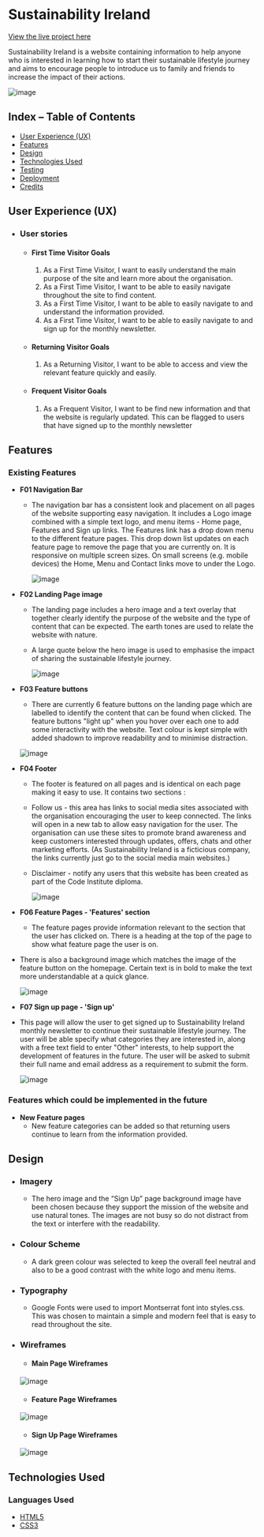 # Sustainability Ireland

[View the live project here](https://louibens.github.io/ms1-Sustainability_Ireland/index.html)

Sustainability Ireland is a website containing information to help anyone who is interested in learning how to start their sustainable lifestyle journey and aims to encourage people to introduce us to family and friends to increase the impact of their actions.

![image](https://user-images.githubusercontent.com/119696542/212702938-6b0d6756-6d43-437c-b746-153361b83786.png)


## Index – Table of Contents
* [User Experience (UX)](#user-experience-ux) 
* [Features](#features)
* [Design](#design)
* [Technologies Used](#technologies-used)
* [Testing](#testing)
* [Deployment](#deployment)
* [Credits](#credits)

## User Experience (UX)

-   ### User stories

    -   #### First Time Visitor Goals

        1. As a First Time Visitor, I want to easily understand the main purpose of the site and learn more about the organisation.
        2. As a First Time Visitor, I want to be able to easily navigate throughout the site to find content.
        3. As a First Time Visitor, I want to be able to easily navigate to and understand the information provided.
        4. As a First Time Visitor, I want to be able to easily navigate to and sign up for the monthly newsletter.
        
    -   #### Returning Visitor Goals

        1. As a Returning Visitor, I want to be able to access and view the relevant feature quickly and easily.

    -   #### Frequent Visitor Goals

        1. As a Frequent Visitor, I want to be find new information and that the website is regularly updated. This can be flagged to users that have signed up to the 		monthly newsletter

           

## Features

### Existing Features

-   __F01 Navigation Bar__

    - The navigation bar has a consistent look and placement on all pages of the website supporting easy navigation.  It includes a Logo image combined with a simple text logo, and menu items - Home page, Features and Sign up links. The Features link has a drop down menu to the different feature pages. This drop down list updates on each feature page to remove the page that you are currently on. It is responsive on multiple screen sizes. On small screens (e.g. mobile devices) the Home, Menu and Contact links move to under the Logo.

      ![image](https://user-images.githubusercontent.com/119696542/212703501-7187d619-532d-4d16-bbd6-66976d3c1c5c.png)
    

-   __F02 Landing Page image__

    - The landing page includes a hero image and a text overlay that together clearly identify the purpose of the website and the type of content that can be expected.  The earth tones are used to relate the website with nature.

    - A large quote below the hero image is used to emphasise the impact of sharing the sustainable lifestyle journey.

      ![image](https://user-images.githubusercontent.com/119696542/212703622-6a7e74e7-2d42-43be-9a6c-64a6e6946ea8.png)

- __F03 Feature buttons__

    - There are currently 6 feature buttons on the landing page which are labelled to identify the content that can be found when clicked. The feature buttons "light up" when you hover over each one to add some interactivity with the website. Text colour is kept simple with added shadown to improve readability and to minimise distraction.

     ![image](https://user-images.githubusercontent.com/119696542/212703699-5a2df2a1-4981-4c5a-a984-2e6c06c1de22.png)


- __F04 Footer__

    - The footer is featured on all pages and is identical on each page making it easy to use.  It contains two sections :

    - Follow us - this area has links to social media sites associated with the organisation encouraging the user to keep connected.  The links will open in a new tab to allow easy navigation for the user. The organisation can use these sites to promote brand awareness and keep customers interested through updates, offers, chats and other marketing efforts. (As Sustainability Ireland is a ficticious company, the links currently just go to the social media main websites.)

    - Disclaimer - notify any users that this website has been created as part of the Code Institute diploma.

      ![image](https://user-images.githubusercontent.com/119696542/212704135-963c0aa5-8249-4e82-ad4b-a47bbd9939f1.png)

- __F06 Feature Pages - 'Features' section__

    - The feature pages provide information relevant to the section that the user has clicked on. There is a heading at the top of the page to show what feature page the user is on. 
    
- There is also a background image which matches the image of the feature button on the homepage. Certain text is in bold to make the text more understandable at a quick glance.

     ![image](https://user-images.githubusercontent.com/119696542/212704596-5284f645-ca74-4bfc-a018-139d3db43d16.png)


- __F07 Sign up page - 'Sign up'__

- This page will allow the user to get signed up to Sustainability Ireland monthly newsletter to continue their sustainable lifestyle journey. The user will be able specify what categories they are interested in, along with a free text field to enter "Other" interests, to help support the development of features in the future. The user will be asked to submit their full name and email address as a requirement to submit the form.

	![image](https://user-images.githubusercontent.com/119696542/212704422-8201ae3b-b80b-4a9c-b4d3-0e7f33cef9af.png)


### Features which could be implemented in the future

- __New Feature pages__
    - New feature categories can be added so that returning users continue to learn from the information provided.


## Design

-   ### Imagery
    -   The hero image and the “Sign Up” page background image have been chosen because they support the mission of the website and use natural tones.  The images are not busy so do not distract from the text or interfere with the readability.

-   ### Colour Scheme
    -  A dark green colour was selected to keep the overall feel neutral and also to be a good contrast with the white logo and menu items.

-   ### Typography
    -   Google Fonts were used to import Montserrat font into styles.css.  This was chosen to maintain a simple and modern feel that is easy to read throughout the site.


-   ### Wireframes

    -   #### Main Page Wireframes

	![image](https://user-images.githubusercontent.com/119696542/212966639-da828caf-d4b7-4d7c-90d2-3e5f32db23c1.png)

    -   #### Feature Page Wireframes

	![image](https://user-images.githubusercontent.com/119696542/212965926-b671de86-2385-43ae-a3b4-5a78c6fe35ff.png)
	
    -   #### Sign Up Page Wireframes	

	![image](https://user-images.githubusercontent.com/119696542/212966074-433d8177-0294-4304-b7a8-cdc6abebdcc0.png)

## Technologies Used

### Languages Used

-   [HTML5](https://en.wikipedia.org/wiki/HTML5)
-   [CSS3](https://en.wikipedia.org/wiki/Cascading_Style_Sheets)
